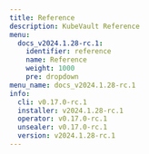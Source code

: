 ```yaml
---
title: Reference
description: KubeVault Reference
menu:
  docs_v2024.1.28-rc.1:
    identifier: reference
    name: Reference
    weight: 1000
    pre: dropdown
menu_name: docs_v2024.1.28-rc.1
info:
  cli: v0.17.0-rc.1
  installer: v2024.1.28-rc.1
  operator: v0.17.0-rc.1
  unsealer: v0.17.0-rc.1
  version: v2024.1.28-rc.1
---
```


